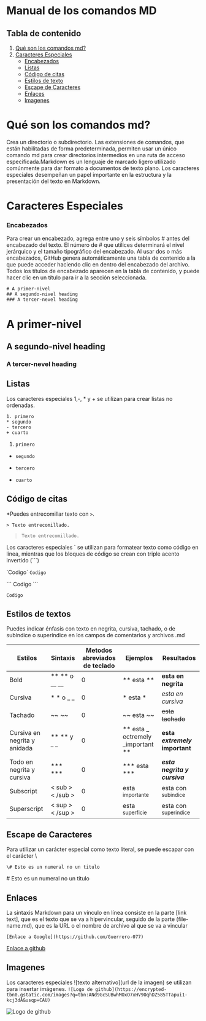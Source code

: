 # Manual de los comandos MD

## Tabla de contenido

1. [Qué son los comandos md?](#qué-son-los-comandos-md)
2. [Caracteres Especiales](#caracteres-especiales)
   - [Encabezados](#encabezados)
   - [Listas](#listas)
   - [Código de citas](#código-de-citas)
   - [Estilos de texto](#estilos-de-texto)
   - [Escape de Caracteres](#escape-de-caracteres)
   - [Enlaces](#enlaces)
   - [Imagenes](#imagenes)



# Qué son los comandos md?

Crea un directorio o subdirectorio. Las extensiones de comandos, que están habilitadas de forma predeterminada, permiten usar un único comando md para crear directorios intermedios en una ruta de acceso especificada.Markdown es un lenguaje de marcado ligero utilizado comúnmente para dar formato a documentos de texto plano. Los caracteres especiales desempeñan un papel importante en la estructura y la presentación del texto en Markdown.

# Caracteres Especiales

### Encabezados

Para crear un encabezado, agrega entre uno y seis símbolos # antes del encabezado del texto. El número de # que utilices determinará el nivel jerárquico y el tamaño tipográfico del encabezado. Al usar dos o más encabezados, GitHub genera automáticamente una tabla de contenido a la que puede acceder haciendo clic en  dentro del encabezado del archivo. Todos los títulos de encabezado aparecen en la tabla de contenido, y puede hacer clic en un título para ir a la sección seleccionada.

```
# A primer-nivel
## A segundo-nivel heading
### A tercer-nevel heading
```

# A primer-nivel
## A segundo-nivel heading
### A tercer-nevel heading


## Listas

Los caracteres especiales 1,-, * y + se utilizan para crear listas no ordenadas.

```
1. primero
* segundo
- tercero
+ cuarto
```

1. `primero`
* `segundo`
- `tercero`
+ `cuarto`

## Código de citas 

*Puedes entrecomillar texto con `>`.

```
> Texto entrecomillado.
```
>`Texto entrecomillado.`


Los caracteres especiales ` se utilizan para formatear texto como código en línea, mientras que los bloques de código se crean con triple acento invertido (```)

\`Codigo\`
`Codigo`

\```
Codigo
\```

```
Codigo
```


## Estilos de textos

Puedes indicar énfasis con texto en negrita, cursiva, tachado, o de subíndice o superíndice en los campos de comentarios y archivos .md

 
| Estilos | Sintaxis  | Metodos abreviados de teclado | Ejemplos | Resultados |
|----------|----------|----------|----------|----------|
| Bold    | ** ** o __ __ |  0  | ** esta **| **esta en negrita** |
| Cursiva | * * o _ _   | 0 | * esta * | *esta en cursiva* |
| Tachado | ~~ ~~ | 0 |~~ esta ~~| ~~esta tachado~~  |
| Cursiva en negrita y anidada | ** ** y _ _ | 0 | ** esta _ ectremely _important **| **esta _extremely_ important**|
| Todo en negrita y cursiva | *** *** | 0 |*** esta *** | ***esta negrita y cursiva*** |
| Subscript | < sub > < /sub >| 0 | esta <sub> importante </sub> | esta con <sub>subindice</sub> |
| Superscript | < sup > < /sup > | 0 | esta <sup> superficie </sup> | esta con <sup>superindice</sup> |

## Escape de Caracteres

Para utilizar un carácter especial como texto literal, se puede escapar con el carácter \

`\# Esto es un numeral no un titulo`


\# Esto es un numeral no un titulo


## Enlaces

La sintaxis Markdown para un vínculo en línea consiste en la parte [link text], que es el texto que se va a hipervincular, seguido de la parte (file-name.md), que es la URL o el nombre de archivo al que se va a vincular

`[Enlace a Google](https://github.com/Guerrero-077)`

[Enlace a github](https://github.com/Guerrero-077)

## Imagenes

Los caracteres especiales ![texto alternativo](url de la imagen) se utilizan para insertar imágenes.
`![Logo de github](https://encrypted-tbn0.gstatic.com/images?q=tbn:ANd9GcSUBwhMOxO7xHV9OqhDZ585TTapui1-kcj3dA&usqp=CAU)`

![Logo de github](https://encrypted-tbn0.gstatic.com/images?q=tbn:ANd9GcSUBwhMOxO7xHV9OqhDZ585TTapui1-kcj3dA&usqp=CAU)







